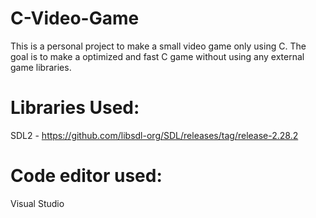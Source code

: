 # C-Video-Game

This is a personal project to make a small video game only using C.  The goal is to make a optimized and fast C game without using any external game libraries.  

# Libraries Used:

SDL2 - https://github.com/libsdl-org/SDL/releases/tag/release-2.28.2

# Code editor used:

Visual Studio
